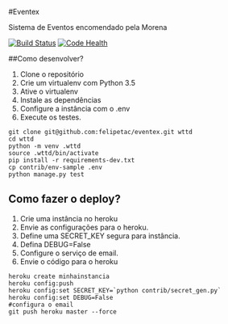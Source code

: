 #Eventex

Sistema de Eventos encomendado pela Morena

[![Build Status](https://travis-ci.org/felipetac/eventex.svg?branch=master)](https://travis-ci.org/felipetac/eventex)
[![Code Health](https://landscape.io/github/felipetac/eventex/master/landscape.svg?style=flat)](https://landscape.io/github/felipetac/eventex/master)

##Como desenvolver?

1. Clone o repositório
2. Crie um virtualenv com Python 3.5
3. Ative o virtualenv
4. Instale as dependências
5. Configure a instância com o .env
6. Execute os testes.

```console
git clone git@github.com:felipetac/eventex.git wttd
cd wttd
python -m venv .wttd
source .wttd/bin/activate
pip install -r requirements-dev.txt
cp contrib/env-sample .env
python manage.py test
```

## Como fazer o deploy?

1. Crie uma instância no heroku
2. Envie as configurações para o heroku.
3. Define uma SECRET_KEY segura para instância.
4. Defina DEBUG=False
5. Configure o serviço de email.
6. Envie o código para o heroku

```console
heroku create minhainstancia
heroku config:push
heroku config:set SECRET_KEY=`python contrib/secret_gen.py`
heroku config:set DEBUG=False
#configura o email
git push heroku master --force
```